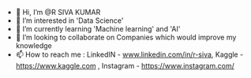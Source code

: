 - 👋 Hi, I’m @R SIVA KUMAR
- 👀 I’m interested in 'Data Science'
- 🌱 I’m currently learning 'Machine learning' and 'AI'
- 💞️ I’m looking to collaborate on Companies which would improve my knowledge 
- 📫 How to reach me : LinkedIN - www.linkedin.com/in/r-siva, Kaggle - https://www.kaggle.com , Instagram - https://www.instagram.com/

<!---
SIVAKUMAR1104/SIVAKUMAR1104 is a ✨ special ✨ repository because its `README.md` (this file) appears on your GitHub profile.
You can click the Preview link to take a look at your changes.
--->
